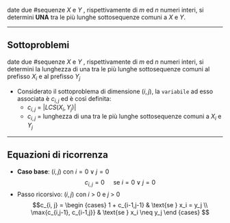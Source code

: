 date due #sequenze $X$ e $Y$ , rispettivamente di $m$ ed $n$ numeri interi, si determini **UNA** tra le più lunghe sottosequenze comuni a $X$ e $Y$.

---
## Sottoproblemi

date due #sequenze $X$ e $Y$ , rispettivamente di $m$ ed $n$ numeri interi, si determini la lunghezza di una tra le più lunghe sottosequenze comuni al prefisso $X_i$ e al prefisso $Y_j$

- Considerato il sottoproblema di dimensione $(i, j)$, la `variabile` ad esso associata è $c_{i,j}$ ed è così definita:
	- $c_{i,j}$ = $|LCS(X_i, Y_j)|$
	- $c_{i,j}$ = lunghezza di una tra le più lunghe sottosequenze comuni a $X_i$ e $Y_j$

---

## Equazioni di ricorrenza
- **Caso base**: $(i, j)$ con $i = 0 ∨ j = 0$
$$ c_{i,j} = 0 \quad\text{ se } i = 0 \lor j = 0 $$
- Passo ricorsivo: $(i, j)$ con $i$ > 0 e $j$ > 0
$$c_{i, j} = 
\begin {cases} 
1 + c_{i-1,j-1} & \text{se } x_i = y_j \\
\max{c_{i,j-1}, c_{i-1,j}} & \text{se } x_i \neq y_j
\end {cases}
$$